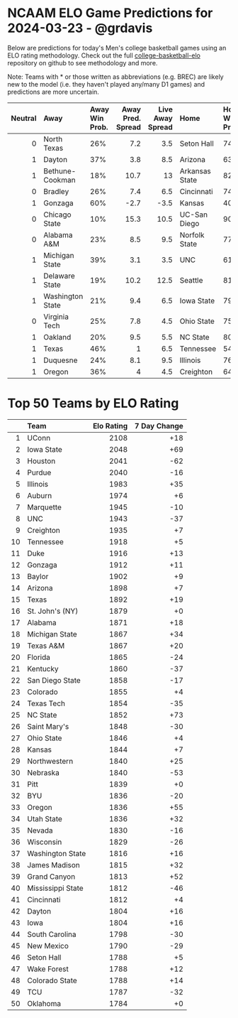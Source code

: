 # NCAAM ELO Game Predictions for 2024-03-23 - @grdavis
Below are predictions for today's Men's college basketball games using an ELO rating methodology. Check out the full [college-basketball-elo](https://github.com/grdavis/college-basketball-elo) repository on github to see methodology and more.

Note: Teams with * or those written as abbreviations (e.g. BREC) are likely new to the model (i.e. they haven't played any/many D1 games) and predictions are more uncertain.

|   Neutral | Away             | Away Win Prob.   |   Away Pred. Spread |   Live Away Spread | Home           | Home Win Prob.   |   Home Pred. Spread |
|----------:|:-----------------|:-----------------|--------------------:|-------------------:|:---------------|:-----------------|--------------------:|
|         0 | North Texas      | 26%              |                 7.2 |                3.5 | Seton Hall     | 74%              |                -7.2 |
|         1 | Dayton           | 37%              |                 3.8 |                8.5 | Arizona        | 63%              |                -3.8 |
|         1 | Bethune-Cookman  | 18%              |                10.7 |               13   | Arkansas State | 82%              |               -10.7 |
|         0 | Bradley          | 26%              |                 7.4 |                6.5 | Cincinnati     | 74%              |                -7.4 |
|         1 | Gonzaga          | 60%              |                -2.7 |               -3.5 | Kansas         | 40%              |                 2.7 |
|         0 | Chicago State    | 10%              |                15.3 |               10.5 | UC-San Diego   | 90%              |               -15.3 |
|         0 | Alabama A&M      | 23%              |                 8.5 |                9.5 | Norfolk State  | 77%              |                -8.5 |
|         1 | Michigan State   | 39%              |                 3.1 |                3.5 | UNC            | 61%              |                -3.1 |
|         1 | Delaware State   | 19%              |                10.2 |               12.5 | Seattle        | 81%              |               -10.2 |
|         1 | Washington State | 21%              |                 9.4 |                6.5 | Iowa State     | 79%              |                -9.4 |
|         0 | Virginia Tech    | 25%              |                 7.8 |                4.5 | Ohio State     | 75%              |                -7.8 |
|         1 | Oakland          | 20%              |                 9.5 |                5.5 | NC State       | 80%              |                -9.5 |
|         1 | Texas            | 46%              |                 1   |                6.5 | Tennessee      | 54%              |                -1   |
|         1 | Duquesne         | 24%              |                 8.1 |                9.5 | Illinois       | 76%              |                -8.1 |
|         1 | Oregon           | 36%              |                 4   |                4.5 | Creighton      | 64%              |                -4   |

# Top 50 Teams by ELO Rating
|    | Team              |   Elo Rating |   7 Day Change |
|---:|:------------------|-------------:|---------------:|
|  1 | UConn             |         2108 |            +18 |
|  2 | Iowa State        |         2048 |            +69 |
|  3 | Houston           |         2041 |            -62 |
|  4 | Purdue            |         2040 |            -16 |
|  5 | Illinois          |         1983 |            +35 |
|  6 | Auburn            |         1974 |             +6 |
|  7 | Marquette         |         1945 |            -10 |
|  8 | UNC               |         1943 |            -37 |
|  9 | Creighton         |         1935 |             +7 |
| 10 | Tennessee         |         1918 |             +5 |
| 11 | Duke              |         1916 |            +13 |
| 12 | Gonzaga           |         1912 |            +11 |
| 13 | Baylor            |         1902 |             +9 |
| 14 | Arizona           |         1898 |             +7 |
| 15 | Texas             |         1892 |            +19 |
| 16 | St. John's (NY)   |         1879 |             +0 |
| 17 | Alabama           |         1871 |            +18 |
| 18 | Michigan State    |         1867 |            +34 |
| 19 | Texas A&M         |         1867 |            +20 |
| 20 | Florida           |         1865 |            -24 |
| 21 | Kentucky          |         1860 |            -37 |
| 22 | San Diego State   |         1858 |            -17 |
| 23 | Colorado          |         1855 |             +4 |
| 24 | Texas Tech        |         1854 |            -35 |
| 25 | NC State          |         1852 |            +73 |
| 26 | Saint Mary's      |         1848 |            -30 |
| 27 | Ohio State        |         1846 |             +4 |
| 28 | Kansas            |         1844 |             +7 |
| 29 | Northwestern      |         1840 |            +25 |
| 30 | Nebraska          |         1840 |            -53 |
| 31 | Pitt              |         1839 |             +0 |
| 32 | BYU               |         1836 |            -20 |
| 33 | Oregon            |         1836 |            +55 |
| 34 | Utah State        |         1836 |            +32 |
| 35 | Nevada            |         1830 |            -16 |
| 36 | Wisconsin         |         1829 |            -26 |
| 37 | Washington State  |         1816 |            +16 |
| 38 | James Madison     |         1815 |            +32 |
| 39 | Grand Canyon      |         1813 |            +52 |
| 40 | Mississippi State |         1812 |            -46 |
| 41 | Cincinnati        |         1812 |             +4 |
| 42 | Dayton            |         1804 |            +16 |
| 43 | Iowa              |         1804 |            +16 |
| 44 | South Carolina    |         1798 |            -30 |
| 45 | New Mexico        |         1790 |            -29 |
| 46 | Seton Hall        |         1788 |             +5 |
| 47 | Wake Forest       |         1788 |            +12 |
| 48 | Colorado State    |         1788 |            +14 |
| 49 | TCU               |         1787 |            -32 |
| 50 | Oklahoma          |         1784 |             +0 |
